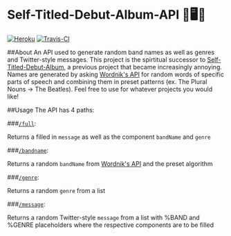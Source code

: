 Self-Titled-Debut-Album-API 🎤🖥️🔀
========================
[![Heroku](https://heroku-badge.herokuapp.com/?app=self-titled-debut-album-api&style=flat)](https://self-titled-debut-album-api.herokuapp.com/)
[![Travis-CI](https://api.travis-ci.org/mpolson64/Self-Titled-Debut-Album-API.svg?branch=master)](https://travis-ci.org/mpolson64/Self-Titled-Debut-Album-API)

##About
An API used to generate random band names as well as genres and Twitter-style messages. This project is the spirtitual successor to [Self-Titled-Debut-Album](https://github.com/mpolson64/Self-Titled-Debut-Album), a previous project that became increasingly annoying. Names are generated by asking [Wordnik's API](http://developer.wordnik.com/) for random words of specific parts of speech and combining them in preset patterns (ex. The Plural Nouns → The Beatles). Feel free to use for whatever projects you would like!

##Usage
The API has 4 paths:

###[`/full`](https://self-titled-debut-album-api.herokuapp.com/full):

Returns a filled in `message` as well as the component `bandName` and `genre`

###[`/bandname`](https://self-titled-debut-album-api.herokuapp.com/bandname):

Returns a random `bandName` from [Wordnik's API](http://developer.wordnik.com/) and the preset algorithm

###[`/genre`](https://self-titled-debut-album-api.herokuapp.com/genre):

Returns a random `genre` from a list

###[`/message`](https://self-titled-debut-album-api.herokuapp.com/message):

Returns a random Twitter-style `message` from a list with %BAND and %GENRE placeholders where the respective components are to be filled
